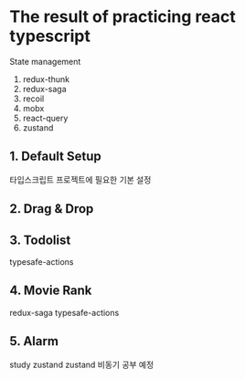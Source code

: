 # The result of practicing react typescript

State management
1. redux-thunk
2. redux-saga
3. recoil
4. mobx
5. react-query
6. zustand

## 1. Default Setup
타입스크립트 프로젝트에 필요한 기본 설정
## 2. Drag & Drop

## 3. Todolist
typesafe-actions

## 4. Movie Rank
redux-saga typesafe-actions

## 5. Alarm
study zustand
zustand
비동기 공부 예정

